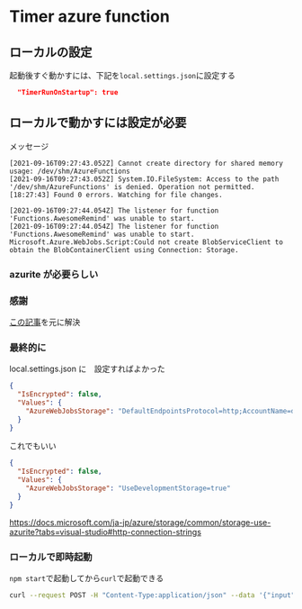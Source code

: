 # Timer azure function

## ローカルの設定
起動後すぐ動かすには、下記を`local.settings.json`に設定する
```json
  "TimerRunOnStartup": true
```

## ローカルで動かすには設定が必要
メッセージ

```
[2021-09-16T09:27:43.052Z] Cannot create directory for shared memory usage: /dev/shm/AzureFunctions
[2021-09-16T09:27:43.052Z] System.IO.FileSystem: Access to the path '/dev/shm/AzureFunctions' is denied. Operation not permitted.
[18:27:43] Found 0 errors. Watching for file changes.

[2021-09-16T09:27:44.054Z] The listener for function 'Functions.AwesomeRemind' was unable to start.
[2021-09-16T09:27:44.054Z] The listener for function 'Functions.AwesomeRemind' was unable to start. Microsoft.Azure.WebJobs.Script:Could not create BlobServiceClient to obtain the BlobContainerClient using Connection: Storage.
```

### azurite が必要らしい

### 感謝
[この記事](https://zenn.dev/ibaraki/articles/8bc72a15eb0d00)を元に解決

### 最終的に
local.settings.json に　設定すればよかった

```json
{
  "IsEncrypted": false,
  "Values": {
    "AzureWebJobsStorage": "DefaultEndpointsProtocol=http;AccountName=devstoreaccount1;AccountKey=Eby8vdM02xNOcqFlqUwJPLlmEtlCDXJ1OUzFT50uSRZ6IFsuFq2UVErCz4I6tq/K1SZFPTOtr/KBHBeksoGMGw==;BlobEndpoint=http://127.0.0.1:10000/devstoreaccount1;"
  }
}
```

これでもいい
```json
{
  "IsEncrypted": false,
  "Values": {
    "AzureWebJobsStorage": "UseDevelopmentStorage=true"
  }
}
```

https://docs.microsoft.com/ja-jp/azure/storage/common/storage-use-azurite?tabs=visual-studio#http-connection-strings

### ローカルで即時起動
`npm start`で起動してから`curl`で起動できる

```bash
curl --request POST -H "Content-Type:application/json" --data '{"input":"sample queue data"}' http://localhost:7071/admin/functions/AwesomeRemind
```
